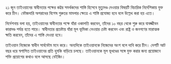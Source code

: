 ২১ জুন তাইওয়ানের স্বাধীনতার পক্ষের কট্টর সমর্থকদের শাস্তি হিসেবে মৃত্যুদণ্ড দেওয়ার বিষয়টি বিচারিক নির্দেশিকায় যুক্ত করে চীন। ফৌজদারি অপরাধের বিশেষ গুরুতর মামলার ক্ষেত্রে এ শাস্তি প্রযোজ্য হবে বলে উল্লেখ করা হয় এতে।

নির্দেশনায় বলা হয়, তাইওয়ানের স্বাধীনতার পক্ষে যাঁরা ওকালতি করবেন, তাঁদের ১০ বছর থেকে শুরু করে যাবজ্জীবন কারাদণ্ড পর্যন্ত হতে পারে। স্বাধীনতার প্রচেষ্টায় যাঁরা মূল ভূমিকা নেওয়ার চেষ্টা করবেন এবং রাষ্ট্র ও জনগণের মারাত্মক ক্ষতি করবেন, তাঁদের এ শাস্তি দেওয়া হবে।

তাইওয়ান নিজেকে স্বাধীন সার্বভৌম মনে করে। অন্যদিকে তাইওয়ানকে নিজেদের অংশ বলে দাবি করে চীন। দেশটি আট বছর ধরে স্বশাসিত তাইওয়ানের প্রতি হুমকি বাড়িয়ে চলছে। তাইওয়ানকে মূল ভূখণ্ডের সঙ্গে যুক্ত করার জন্য প্রয়োজনে শক্তি প্রয়োগের কথাও বলে আসছে বেইজিং।
